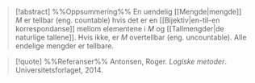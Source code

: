
> [!abstract] %%Oppsummering%%
En uendelig [[Mengde|mengde]] $M$ er tellbar (eng. countable) hvis det er en [[Bijektiv|en-til-en korrespondanse]] mellom elementene i $M$ og [[Tallmengder|de naturlige tallene]]. Hvis ikke, er $M$ overtellbar (eng. uncountable). Alle endelige mengder er tellbare.

> [!quote] %%Referanser%%
Antonsen, Roger. *Logiske metoder*. Universitetsforlaget, 2014.